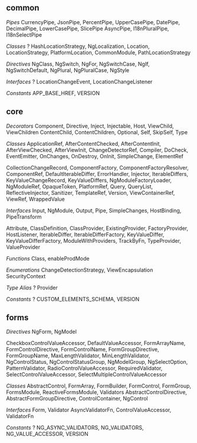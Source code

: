 ## common
*Pipes*
CurrencyPipe, JsonPipe, PercentPipe, UpperCasePipe, DatePipe, DecimalPipe, LowerCasePipe, SlicePipe
AsyncPipe, I18nPluralPipe, I18nSelectPipe

*Classes*
?
HashLocationStrategy, NgLocalization, Location, LocationStrategy, PlatformLocation, CommonModule, PathLocationStrategy

*Directives*
NgClass, NgSwitch, NgFor, NgSwitchCase, NgIf, NgSwitchDefault, NgPlural, NgPluralCase, NgStyle

*Interfaces*
?
LocationChangeEvent, LocationChangeListener

*Constants*
APP_BASE_HREF, VERSION


## core
*Decorators*
Component, Directive, Inject, Injectable, Host, ViewChild, ViewChildren
ContentChild, ContentChildren, Optional, Self, SkipSelf, Type

*Classes*
ApplicationRef, AfterContentChecked, AfterContentInit, AfterViewChecked, AfterViewInit, ChangeDetectorRef, Compiler, DoCheck, EventEmitter, OnChanges, OnDestroy, OnInit, SimpleChange, ElementRef

CollectionChangeRecord, ComponentFactory, ComponentFactoryResolver, ComponentRef, DefaultIterableDiffer, ErrorHandler, Injector, IterableDiffers, KeyValueChangeRecord, KeyValueDiffers, NgModuleFactoryLoader, NgModuleRef, OpaqueToken, PlatformRef, Query, QueryList, ReflectiveInjector, Sanitizer, TemplateRef, Version, ViewContainerRef, ViewRef, WrappedValue

*Interfaces*
Input, NgModule, Output, Pipe, SimpleChanges, HostBinding, PipeTransform

Attribute, ClassDefinition, ClassProvider, ExistingProvider, FactoryProvider, HostListener, IterableDiffer, IterableDifferFactory, KeyValueDiffer, KeyValueDifferFactory, ModuleWithProviders, TrackByFn, TypeProvider, ValueProvider

*Functions*
Class, enableProdMode

*Enumerations*
ChangeDetectionStrategy, ViewEncapsulation
SecurityContext

*Type Alias*
?
Provider

*Constants*
?
CUSTOM_ELEMENTS_SCHEMA, VERSION


## forms
*Directives*
NgForm, NgModel

CheckboxControlValueAccessor, DefaultValueAccessor, FormArrayName, FormControlDirective, FormControlName, FormGroupDirective, FormGroupName, MaxLengthValidator, MinLengthValidator, NgControlStatus, NgControlStatusGroup, NgModelGroup, NgSelectOption, PatternValidator, RadioControlValueAccessor, RequiredValidator, SelectControlValueAccessor, SelectMultipleControlValueAccessor

*Classes*
AbstractControl, FormArray, FormBuilder, FormControl, FormGroup, FormsModule, ReactiveFormsModule, Validators
AbstractControlDirective, AbstractFormGroupDirective, ControlContainer, NgControl

*Interfaces*
Form, Validator
AsyncValidatorFn, ControlValueAccessor, ValidatorFn

*Constants*
?
NG_ASYNC_VALIDATORS, NG_VALIDATORS, NG_VALUE_ACCESSOR, VERSION

